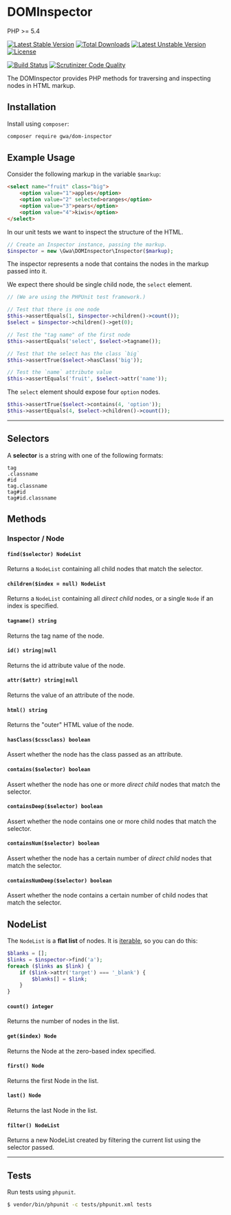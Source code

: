 DOMInspector
============

PHP >= 5.4

[![Latest Stable Version](https://poser.pugx.org/gwa/dom-inspector/v/stable)](https://packagist.org/packages/gwa/dom-inspector) [![Total Downloads](https://poser.pugx.org/gwa/dom-inspector/downloads)](https://packagist.org/packages/gwa/dom-inspector) [![Latest Unstable Version](https://poser.pugx.org/gwa/dom-inspector/v/unstable)](https://packagist.org/packages/gwa/dom-inspector) [![License](https://poser.pugx.org/gwa/dom-inspector/license)](https://packagist.org/packages/gwa/dom-inspector)

[![Build Status](https://travis-ci.org/gwa/DOMInspector.svg?branch=contains-refactoring)](https://travis-ci.org/gwa/DOMInspector) [![Scrutinizer Code Quality](https://scrutinizer-ci.com/g/gwa/DOMInspector/badges/quality-score.png?b=master)](https://scrutinizer-ci.com/g/gwa/DOMInspector/?branch=master)

The DOMInspector provides PHP methods for traversing and inspecting nodes in HTML markup.

## Installation

Install using `composer`:

```bash
composer require gwa/dom-inspector
```

## Example Usage

Consider the following markup in the variable `$markup`:

~~~~html
<select name="fruit" class="big">
    <option value="1">apples</option>
    <option value="2" selected>oranges</option>
    <option value="3">pears</option>
    <option value="4">kiwis</option>
</select>
~~~~

In our unit tests we want to inspect the structure of the HTML.

~~~~php
// Create an Inspector instance, passing the markup.
$inspector = new \Gwa\DOMInspector\Inspector($markup);
~~~~

The inspector represents a node that contains the nodes in the markup passed into it.

We expect there should be single child node, the `select` element.

~~~~php
// (We are using the PHPUnit test framework.)

// Test that there is one node
$this->assertEquals(1, $inspector->children()->count());
$select = $inspector->children()->get(0);

// Test the "tag name" of the first node
$this->assertEquals('select', $select->tagname());

// Test that the select has the class `big`
$this->assertTrue($select->hasClass('big'));

// Test the `name` attribute value
$this->assertEquals('fruit', $select->attr('name'));
~~~~

The `select` element should expose four `option` nodes.

~~~~php
$this->assertTrue($select->contains(4, 'option'));
$this->assertEquals(4, $select->children()->count());
~~~~

----

## Selectors

A **selector** is a string with one of the following formats:

```
tag
.classname
#id
tag.classname
tag#id
tag#id.classname
```

## Methods

### Inspector / Node

#### `find($selector) NodeList`

Returns a `NodeList` containing all child nodes that match the selector.

#### `children($index = null) NodeList`

Returns a `NodeList` containing all _direct child_ nodes, or a single `Node` if an index is specified.

#### `tagname() string`

Returns the tag name of the node.

#### `id() string|null`

Returns the id attribute value of the node.

#### `attr($attr) string|null`

Returns the value of an attribute of the node.

#### `html() string`

Returns the "outer" HTML value of the node.

#### `hasClass($cssclass) boolean`

Assert whether the node has the class passed as an attribute.

#### `contains($selector) boolean`

Assert whether the node has one or more _direct child_ nodes that match the selector.

#### `containsDeep($selector) boolean`

Assert whether the node contains one or more child nodes that match the selector.

#### `containsNum($selector) boolean`

Assert whether the node has a certain number of _direct child_ nodes that match the selector.

#### `containsNumDeep($selector) boolean`

Assert whether the node contains a certain number of child nodes that match the selector.

## NodeList

The `NodeList` is a **flat list** of nodes. It is [iterable](http://php.net/manual/en/class.iterator.php), so you can do this:

```php
$blanks = [];
$links = $inspector->find('a');
foreach ($links as $link) {
    if ($link->attr('target') === '_blank') {
        $blanks[] = $link;
    }
}
```

#### `count() integer`

Returns the number of nodes in the list.

#### `get($index) Node`

Returns the Node at the zero-based index specified.

#### `first() Node`

Returns the first Node in the list.

#### `last() Node`

Returns the last Node in the list.

#### `filter() NodeList`

Returns a new NodeList created by filtering the current list using the selector passed.

----

## Tests

Run tests using `phpunit`.

~~~~bash
$ vendor/bin/phpunit -c tests/phpunit.xml tests
~~~~
